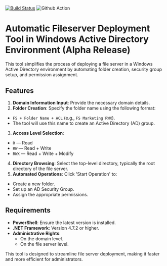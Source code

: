 # 
[![Build Status](https://jomardyan.visualstudio.com/SwiftFileServerGithub/_apis/build/status/jomardyan.Swift-FileServer?branchName=master)](https://jomardyan.visualstudio.com/SwiftFileServerGithub/_build/latest?definitionId=4&branchName=master)
![Github Action](https://github.com/jomardyan/Swift-FileServer/actions/workflows/dotnet-desktop.yml/badge.svg)
# **Automatic Fileserver Deployment Tool in Windows Active Directory Environment** (Alpha Release)

This tool simplifies the process of deploying a file server in a Windows Active Directory environment by automating folder creation, security group setup, and permission assignment.

## Features

1. **Domain Information Input**: Provide the necessary domain details.
2. **Folder Creation**: Specify the folder name using the following format:
  - `FS + Folder Name + ACL` (e.g., `FS Marketing RWX`).
  - The tool will use this name to create an Active Directory (AD) group.
3. **Access Level Selection**:
  - `R` — Read
  - `RW` — Read + Write
  - `RWX` — Read + Write + Modify
4. **Directory Browsing**: Select the top-level directory, typically the root directory of the file server.
5. **Automated Operations**: Click 'Start Operation' to:
  - Create a new folder.
  - Set up an AD Security Group.
  - Assign the appropriate permissions.

## Requirements

- **PowerShell**: Ensure the latest version is installed.
- **.NET Framework**: Version 4.7.2 or higher.
- **Administrative Rights**:
  - On the domain level.
  - On the file server level.

This tool is designed to streamline file server deployment, making it faster and more efficient for administrators.

